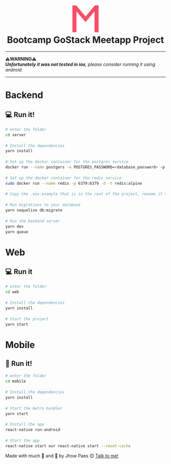 <h1 align="center">
<img alt="Meetapp" src="./imgs/meetapp.svg" style="font-size: 128px;" />
<br>
Bootcamp GoStack Meetapp Project
</h1>

---
**:warning:WARNING:warning:**<br>
***Unfortunately it was not tested in ios**, please consider running it using android.*

---

# Backend

## :computer: Run it!

```bash
# enter the folder
cd server

# Install the dependencies
yarn install

# Set up the docker container for the postgres service
docker run --name postgers -e POSTGRES_PASSWORD=<database_password> -p 5432:5432 -d postgres

# Set up the docker container for the redis service
sudo docker run --name redis -p 6379:6379 -d -t redis:alpine

# Copy the .env.example that is in the root of the project, rename it to .env and fill the variables according to your enviroment

# Run migrations to your database
yarn sequelize db:migrate

# Run the backend server
yarn dev
yarn queue

```
# Web

## :computer: Run it

```bash
# enter the folder
cd web

# Install the dependencies
yarn install

# Start the project
yarn start

```
# Mobile

## :iphone: Run it!

```bash
# enter the folder
cd mobile

# Install the dependencies
yarn install

# Start the metro bundler
yarn start

# Install the app
react-native run-android

# Start the app
react-native start our react-native start --reset-cache

```

Made with much :purple_heart: and :muscle: by Jhow Paes :blush: <a href="https://www.linkedin.com/in/jhowpaes/">Talk to me!</a>
